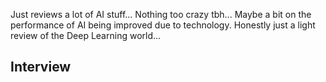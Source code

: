 Just reviews a lot of AI stuff... Nothing too crazy tbh... Maybe a bit on the performance of AI being improved due to technology. Honestly just a light review of the Deep Learning world...


## Interview

